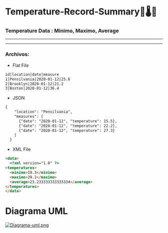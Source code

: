 # Temperature-Record-Summary🥵🌡️🥶

### Temperature Data : Minimo, Maximo, Average
-----------------
-----------------
### Archivos:
- Flat File
```html
id|location|date|measure
1|Pensilvania|2020-01-12|25.6
2|Brooklyn|2020-01-12|21.2
3|Boston|2020-01-12|36.4
 ```
- JSON
```html
{
    "location": "Pensilvania",
    "measures": [
      {"date": "2020-01-12", "temperature": 15.5},
      {"date": "2020-01-12", "temperature": 22.2},
      {"date": "2020-01-12", "temperature": 27.3}
    ]
  }
  ```
- XML File

```html
<data>
  <?xml version="1.0" ?>
<temperatures>
  <minimo>19.3</minimo>
  <maximo>29.1</maximo>
  <average>23.233333333333334</average>
</temperatures>
</data>
```

# Diagrama UML

[![Diagrama-uml.png](https://i.postimg.cc/d1JQDMjC/Diagrama-uml.png)](https://postimg.cc/d7ScSxXQ)

